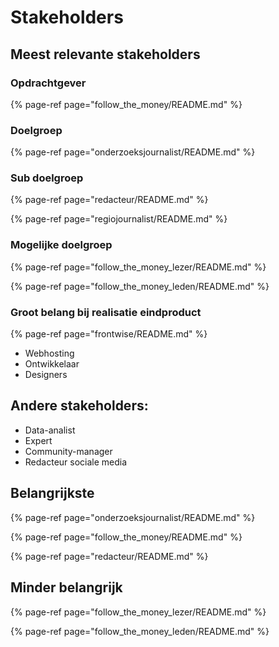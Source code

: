 # Stakeholders

## Meest relevante stakeholders


### Opdrachtgever

{% page-ref page="follow_the_money/README.md" %}



### Doelgroep

{% page-ref page="onderzoeksjournalist/README.md" %}

### Sub doelgroep

{% page-ref page="redacteur/README.md" %}

{% page-ref page="regiojournalist/README.md" %}

### Mogelijke doelgroep

{% page-ref page="follow_the_money_lezer/README.md" %}

{% page-ref page="follow_the_money_leden/README.md" %}

### Groot belang bij realisatie eindproduct

{% page-ref page="frontwise/README.md" %}

* Webhosting
* Ontwikkelaar
* Designers

## Andere stakeholders:
* Data-analist 
* Expert 
* Community-manager 
* Redacteur sociale media


## Belangrijkste

{% page-ref page="onderzoeksjournalist/README.md" %}

{% page-ref page="follow_the_money/README.md" %}

{% page-ref page="redacteur/README.md" %}


## Minder belangrijk

{% page-ref page="follow_the_money_lezer/README.md" %}

{% page-ref page="follow_the_money_leden/README.md" %}




<!-- 

* Follow the Money
* Onderzoeksjournalist
* Regiojournalist
* Redacteur
* Follow the Money-lezer
* Follow the Money-leden

-->